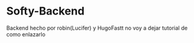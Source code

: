 # Softy-Backend
Backend hecho por robin(Lucifer) y HugoFastt
 no voy a dejar tutorial de como enlazarlo
